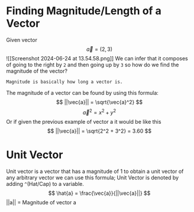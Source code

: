# Finding Magnitude/Length of a Vector
Given vector
$$
\vec{a} = (2, 3)
$$
![[Screenshot 2024-06-24 at 13.54.58.png]]
We can infer that it composes of going to the right by `2` and then going up by `3` so how do we find the magnitude of the vector?
```
Magnitude is basically how long a vector is.
```
The magnitude of a vector can be found by using this formula:
$$
||\vec{a}|| = \sqrt{\vec{a}^2}
$$
$$
\vec{a}^2 = x^2 + y^2
$$
Or if given the previous example of vector a it would be like this
$$
||\vec{a}|| = \sqrt{2^2 + 3^2} = 3.60
$$

# Unit Vector
Unit vector is a vector that has a magnitude of 1 to obtain a unit vector of any arbitrary vector we can use this formula; Unit Vector is denoted by adding `^`(Hat/Cap) to a variable.
$$
\hat{a} = \frac{\vec{a}}{||\vec{a}||}
$$
||a|| = Magnitude of vector a